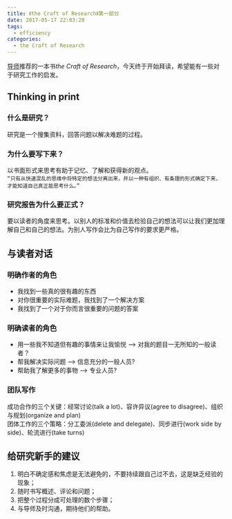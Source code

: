 ```yaml
---
title: 《the Craft of Research》第一部分
date: 2017-05-17 22:03:28
tags:
  - efficiency
categories:
  - the Craft of Research
---
```


[导师](http://mypage.zju.edu.cn/en/zhangkejun)推荐的一本书*the Craft of Research*，今天终于开始拜读，希望能有一些对于研究工作的启发。

<!--More-->

## Thinking in print
### 什么是研究？
研究是一个搜集资料，回答问题以解决难题的过程。
### 为什么要写下来？
以书面形式来思考有助于记忆、了解和获得新的观点。  
`“只有从快速混乱的思维中将特定的想法分离出来，并以一种有组织、有条理的形式确定下来，才能知道自己真正能思考什么。”`
### 研究报告为什么要正式？
要以读者的角度来思考。以别人的标准和价值去检验自己的想法可以让我们更加理解自己和自己的想法。为别人写作会比为自己写作的要求更严格。

## 与读者对话
### 明确作者的角色
* 我找到一些真的很有趣的东西
* 对你很重要的实际难题，我找到了一个解决方案
* 我找到了一个对于你而言很重要的问题的答案

### 明确读者的角色
* 用一些我不知道但有趣的事情来让我愉悦 --> 对我的题目一无所知的一般读者？
* 帮我解决实际问题 --> 信息充分的一般人员?
* 帮助我了解更多的事物 --> 专业人员?


### 团队写作
成功合作的三个关键：经常讨论(talk a lot)、容许异议(agree to disagree)、组织与规划(organize and plan)  
团体工作的三个策略：分工委派(delete and delegate)、同步进行(work side by side)、轮流进行(take turns)


## 给研究新手的建议

1. 明白不确定感和焦虑是无法避免的，不要持续跟自己过不去，这是缺乏经验的现象；
2. 随时书写概述、评论和问题；
3. 把整个过程分成可处理的数个步骤；
4. 与导师及时沟通，期待他们的帮助。










